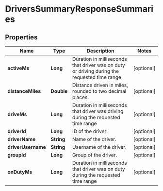 
# DriversSummaryResponseSummaries

## Properties
Name | Type | Description | Notes
------------ | ------------- | ------------- | -------------
**activeMs** | **Long** | Duration in milliseconds that driver was on duty or driving during the requested time range |  [optional]
**distanceMiles** | **Double** | Distance driven in miles, rounded to two decimal places. |  [optional]
**driveMs** | **Long** | Duration in milliseconds that driver was driving during the requested time range |  [optional]
**driverId** | **Long** | ID of the driver. |  [optional]
**driverName** | **String** | Name of the driver. |  [optional]
**driverUsername** | **String** | Username of the driver. |  [optional]
**groupId** | **Long** | Group of the driver. |  [optional]
**onDutyMs** | **Long** | Duration in milliseconds that driver was on duty during the requested time range |  [optional]



